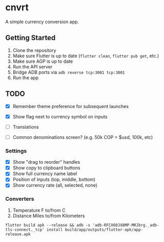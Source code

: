 # cnvrt

A simple currency conversion app.


## Getting Started

1. Clone the repository
2. Make sure Flutter is up to date (`flutter clean`, `flutter pub get`, etc.)
3. Make sure AGP is up to date
4. Run the API server
5. Bridge ADB ports via `adb reverse tcp:3001 tcp:3001`
6. Run the app


## TODO

* [x] Remember theme preference for subsequent launches
* [x] Show flag next to currency symbol on inputs
* [ ] Translations
* [ ] Common denominations screen? (e.g. 50k COP = $usd, 100k, etc)


### Settings

* [x] Show "drag to reorder" handles
* [x] Show copy to clipboard buttons
* [x] Show full currency name label
* [x] Position of inputs (top, middle, bottom)
* [x] Show currency rate (all, selected, none)

### Converters

1. Temperature F to/from C
2. Distance Miles to/from Kilometers


`flutter build apk --release && adb -s 'adb-RFCX60JX8MP-MRJbrg._adb-tls-connect._tcp' install build/app/outputs/flutter-apk/app-release.apk`